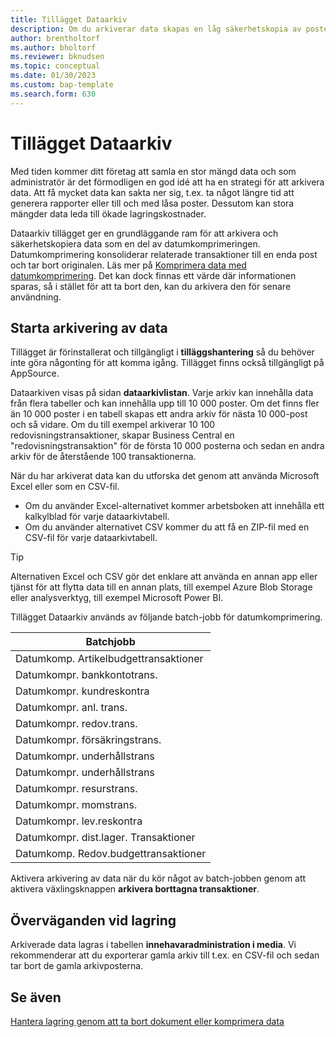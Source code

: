 ```yaml
---
title: Tillägget Dataarkiv
description: Om du arkiverar data skapas en låg säkerhetskopia av posterna.
author: brentholtorf
ms.author: bholtorf
ms.reviewer: bknudsen
ms.topic: conceptual
ms.date: 01/30/2023
ms.custom: bap-template
ms.search.form: 630
---
```


# <a name="the-data-archive-extension"></a>Tillägget Dataarkiv

Med tiden kommer ditt företag att samla en stor mängd data och som administratör är det förmodligen en god idé att ha en strategi för att arkivera data. Att få mycket data kan sakta ner sig, t.ex. ta något längre tid att generera rapporter eller till och med låsa poster. Dessutom kan stora mängder data leda till ökade lagringskostnader.

Dataarkiv tillägget ger en grundläggande ram för att arkivera och säkerhetskopiera data som en del av datumkomprimeringen. Datumkomprimering konsoliderar relaterade transaktioner till en enda post och tar bort originalen. Läs mer på [Komprimera data med datumkomprimering](admin-manage-documents.md#compress-data-with-date-compression). Det kan dock finnas ett värde där informationen sparas, så i stället för att ta bort den, kan du arkivera den för senare användning.

## <a name="start-archiving-data"></a>Starta arkivering av data

Tillägget är förinstallerat och tillgängligt i **tilläggshantering** så du behöver inte göra någonting för att komma igång. Tillägget finns också tillgängligt på AppSource.

Dataarkiven visas på sidan **dataarkivlistan**. Varje arkiv kan innehålla data från flera tabeller och kan innehålla upp till 10 000 poster. Om det finns fler än 10 000 poster i en tabell skapas ett andra arkiv för nästa 10 000-post och så vidare. Om du till exempel arkiverar 10 100 redovisningstransaktioner, skapar Business Central en "redovisningstransaktion" för de första 10 000 posterna och sedan en andra arkiv för de återstående 100 transaktionerna.

När du har arkiverat data kan du utforska det genom att använda Microsoft Excel eller som en CSV-fil.

* Om du använder Excel-alternativet kommer arbetsboken att innehålla ett kalkylblad för varje dataarkivtabell.
* Om du använder alternativet CSV kommer du att få en ZIP-fil med en CSV-fil för varje dataarkivtabell.

> [!TIP]
> Alternativen Excel och CSV gör det enklare att använda en annan app eller tjänst för att flytta data till en annan plats, till exempel Azure Blob Storage eller analysverktyg, till exempel Microsoft Power BI.

Tillägget Dataarkiv används av följande batch-jobb för datumkomprimering.

|Batchjobb  |
|---------|
|Datumkomp. Artikelbudgettransaktioner |
|Datumkompr. bankkontotrans. |
|Datumkompr. kundreskontra |
|Datumkompr. anl. trans. |
|Datumkompr. redov.trans. |
|Datumkompr. försäkringstrans. |
|Datumkompr. underhållstrans |
|Datumkompr. underhållstrans |
|Datumkompr. resurstrans. |
|Datumkompr. momstrans. |
|Datumkompr. lev.reskontra |
|Datumkompr. dist.lager. Transaktioner |
|Datumkomp. Redov.budgettransaktioner |

Aktivera arkivering av data när du kör något av batch-jobben genom att aktivera växlingsknappen **arkivera borttagna transaktioner**.

## <a name="storage-considerations"></a>Överväganden vid lagring

Arkiverade data lagras i tabellen **innehavaradministration i media**. Vi rekommenderar att du exporterar gamla arkiv till t.ex. en CSV-fil och sedan tar bort de gamla arkivposterna.

## <a name="see-also"></a>Se även

[Hantera lagring genom att ta bort dokument eller komprimera data](admin-manage-documents.md)
